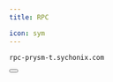```yaml
---
title: RPC

icon: sym
---
```


<div class="code-block-wrapper">
  <pre><code>rpc-prysm-t.sychonix.com</code></pre>
  <button class="copy-btn"><i class="fas fa-copy"></i></button>
</div>

